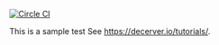 [![Circle CI](https://circleci.com/gh/eris-ltd/hello-world-dapp.svg?style=svg)](https://circleci.com/gh/eris-ltd/hello-world-dapp)

This is a sample test
See https://decerver.io/tutorials/.